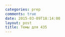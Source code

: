 ```yaml
---
categories: prep
comments: true
date: 2015-03-09T18:14:00
layout: post
title: Темы для 435
---
```


